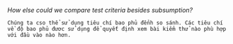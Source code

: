 *How else could we compare test criteria besides subsumption?*

    Chúng ta cso thể sử dụng tiêu chí bao phủ đểnh so sánh. Các tiêu chí về độ bao phủ đươc sử dụng để quyết định xem bài kiểm thử nào phù hợp với đầu vào nào hơn. 